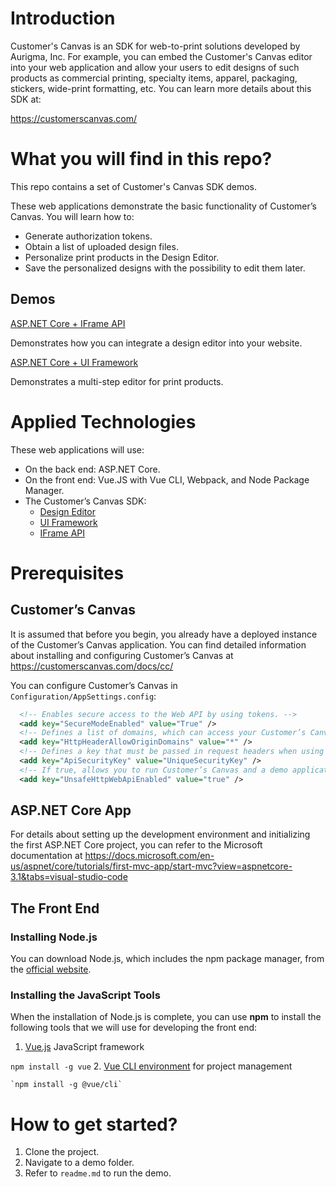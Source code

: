 # Introduction

Customer's Canvas is an SDK for web-to-print solutions developed by Aurigma, Inc. For example, you can embed the Customer's Canvas editor into your web application and allow your users to edit designs of such products as commercial printing, specialty items, apparel, packaging, stickers, wide-print formatting, etc. You can learn more details about this SDK at:

https://customerscanvas.com/

# What you will find in this repo?

This repo contains a set of Customer's Canvas SDK demos.

These web applications demonstrate the basic functionality of Customer’s Canvas. You will learn how to:
- Generate authorization tokens.
- Obtain a list of uploaded design files.
- Personalize print products in the Design Editor.
- Save the personalized designs with the possibility to edit them later.

## Demos

[ASP.NET Core + IFrame API](./iframe-api-sample/)

Demonstrates how you can integrate a design editor into your website.

[ASP.NET Core + UI Framework](./ui-framework-sample/)

Demonstrates a multi-step editor for print products.

# Applied Technologies

These web applications will use:
- On the back end: ASP.NET Core.
- On the front end: Vue.JS with Vue CLI, Webpack, and Node Package Manager.
- The Customer’s Canvas SDK:
  - [Design Editor](https://customerscanvas.com/docs/cc/)
  - [UI Framework](https://customerscanvas.com/support/ui-framework)
  - [IFrame API](https://customerscanvas.com/docs/cc/customerscanvas.htm)


# Prerequisites

## Customer’s Canvas

It is assumed that before you begin, you already have a deployed instance of the Customer’s Canvas application. You can find detailed information about installing and configuring Customer’s Canvas at
https://customerscanvas.com/docs/cc/

You can configure Customer’s Canvas in `Configuration/AppSettings.config`:

```XML
  <!-- Enables secure access to the Web API by using tokens. -->
  <add key="SecureModeEnabled" value="True" />
  <!-- Defines a list of domains, which can access your Customer’s Canvas instance. -->
  <add key="HttpHeaderAllowOriginDomains" value="*" />
  <!-- Defines a key that must be passed in request headers when using the Web API. -->
  <add key="ApiSecurityKey" value="UniqueSecurityKey" />
  <!-- If true, allows you to run Customer’s Canvas and a demo application over different protocols, HTTP and HTTPS. -->
  <add key="UnsafeHttpWebApiEnabled" value="true" />
```

## ASP.NET Core App

For details about setting up the development environment and initializing the first ASP.NET Core project, you can refer to the Microsoft documentation at 
https://docs.microsoft.com/en-us/aspnet/core/tutorials/first-mvc-app/start-mvc?view=aspnetcore-3.1&tabs=visual-studio-code


## The Front End

### Installing Node.js

You can download Node.js, which includes the npm package manager, from the [official website](https://nodejs.org/en/).

### Installing the JavaScript Tools

When the installation of Node.js is complete, you can use **npm** to install the following tools that we will use for developing the front end:
1. [Vue.js](https://vuejs.org/v2/guide/) JavaScript framework

  `npm install -g vue`
2. [Vue CLI environment](https://cli.vuejs.org/guide/) for project management

    `npm install -g @vue/cli`

# How to get started?

1. Clone the project.
3. Navigate to a demo folder.
4. Refer to `readme.md` to run the demo.
